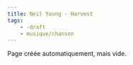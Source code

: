 ```yaml
---
title: Neil Young - Harvest
tags:
    - -draft
    - musique/chanson
---
```


Page créée automatiquement, mais vide.
